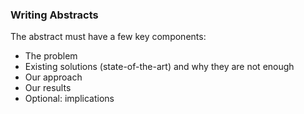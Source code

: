 ### Writing Abstracts

The abstract must have a few key components:

- The problem
- Existing solutions (state-of-the-art) and why they are not enough
- Our approach
- Our results
- Optional: implications
